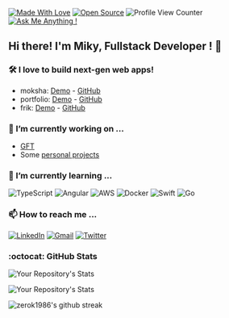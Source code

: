 [![Made With Love](https://img.shields.io/badge/Made%20With-Love-orange.svg)](https://github.com/chetanraj/awesome-github-badges) [![Open Source](https://badges.frapsoft.com/os/v1/open-source.svg?v=103)](https://opensource.org/) ![Profile View Counter](https://komarev.com/ghpvc/?username=zerok1986) [![Ask Me Anything !](https://img.shields.io/badge/Ask%20me-anything-1abc9c.svg)](https://mikydev.netlify.app/#contact)


## Hi there! I'm Miky, Fullstack Developer ! 👋
### 🛠️ I love to build next-gen web apps!
- moksha: [Demo](https://moksha-app.herokuapp.com/) - [GitHub](https://github.com/zerok1986/zen-project)
- portfolio: [Demo](https://mikydev.netlify.app/) - [GitHub](https://github.com/zerok1986/my-portfolio)
- frik: [Demo](https://frik-app.herokuapp.com/) - [GitHub](https://github.com/zerok1986/Frik-Project)

### 🔭 I’m currently working on ... 
- [GFT](https://www.gft.com)
- Some [personal projects](https://github.com/zerok1986?tab=repositories)


### 🌱 I’m currently learning ...
![TypeScript](https://img.shields.io/badge/typescript-%23007ACC.svg?style=for-the-badge&logo=typescript&logoColor=white)
![Angular](https://img.shields.io/badge/Angular-DD0031?style=for-the-badge&logo=angular&logoColor=white)
![AWS](https://img.shields.io/badge/AWS-%23FF9900.svg?style=for-the-badge&logo=amazon-aws&logoColor=white)
![Docker](https://img.shields.io/badge/docker-%230db7ed.svg?style=for-the-badge&logo=docker&logoColor=white)
![Swift](https://img.shields.io/badge/swift-F54A2A?style=for-the-badge&logo=swift&logoColor=white)
![Go](https://img.shields.io/badge/go-%2300ADD8.svg?style=for-the-badge&logo=go&logoColor=white)


### 📫 How to reach me ... 
[![LinkedIn](https://img.shields.io/badge/LinkedIn-0077B5?style=for-the-badge&logo=linkedin&logoColor=white)](https://www.linkedin.com/in/miguelangelabad)
[![Gmail](https://img.shields.io/badge/Gmail-D14836?style=for-the-badge&logo=gmail&logoColor=white)](mailto:miguel.abad86@gmail.com)
[![Twitter](https://img.shields.io/badge/zerok1986-%231DA1F2.svg?style=for-the-badge&logo=Twitter&logoColor=white)](https://twitter.com/zeroktw)


### :octocat: GitHub Stats
![Your Repository's Stats](https://github-readme-stats.vercel.app/api?username=zerok1986&show_icons=true&&theme=blue-green)

![Your Repository's Stats](https://github-readme-stats.vercel.app/api/top-langs/?username=zerok1986&theme=blue-green)

![zerok1986's github streak](https://github-readme-streak-stats.herokuapp.com/?user=zerok1986&theme=blue-green)

